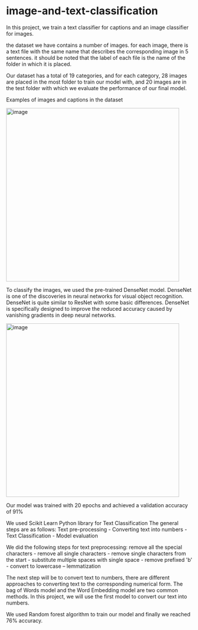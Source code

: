 # image-and-text-classification
In this project, we train a text classifier for captions and an image classifier for images.

the dataset we have contains a number of images. for each image, there is a text file with the same name that describes the corresponding image in 5 sentences.
it should be noted that the label of each file is the name of the folder in which it is placed.

Our dataset has a total of 19 categories, and for each category, 28 images are placed in the most folder to train our model with, and 20 images are in the test folder with which we evaluate the performance of our final model.

Examples of images and captions in the dataset

<img width="468" alt="image" src="https://user-images.githubusercontent.com/47056654/195458344-4d328b8e-ee57-4006-b9df-dfb8b53e3eba.png">

To classify the images, we used the pre-trained DenseNet model. DenseNet is one of the discoveries in neural networks for visual object recognition. DenseNet is quite similar to ResNet with some basic differences.
DenseNet is specifically designed to improve the reduced accuracy caused by vanishing gradients in deep neural networks.

<img width="468" alt="image" src="https://user-images.githubusercontent.com/47056654/195458471-3da407c8-7564-4788-a1fd-ded119ac2e8e.png">

Our model was trained with 20 epochs and achieved a validation accuracy of 91%

We used Scikit Learn Python library for Text Classification
The general steps are as follows:
Text pre-processing - Converting text into numbers - Text Classification - Model evaluation

We did the following steps for text preprocessing: 
remove all the special characters - remove all single characters - remove single characters from the start - substitute multiple spaces with single space - remove prefixed 'b' - convert to lowercase – lemmatization

The next step will be to convert text to numbers, there are different approaches to converting text to the corresponding numerical form.
The bag of Words model and the Word Embedding model are two common methods. In this project, we will use the first model to convert our text into numbers.

We used Random forest algorithm to train our model and finally we reached 76% accuracy.


 
